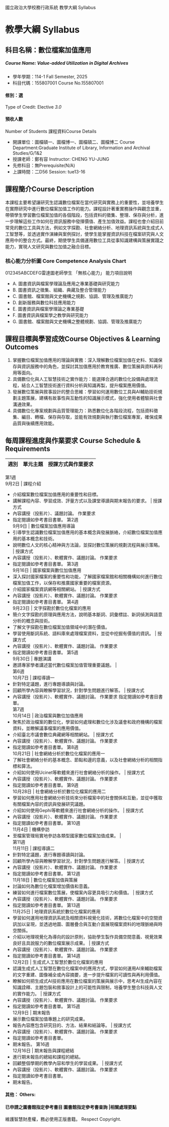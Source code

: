 國立政治大學校務行政系統 教學大綱 Syllabus
# 教學大綱 Syllabus
##  科目名稱：數位檔案加值應用
#####  Course Name: Value-added Utilization in Digital Archives
  * 學年學期：114-1 Fall Semester, 2025 
  * 科目代碼：155807001 Course No.155807001
#### 修別：選
Type of Credit: Elective 
_3.0_
#### 預收人數
Number of Students
課程資料Course Details
  * 開課單位：圖檔碩一、圖檔博一、圖檔碩二、圖檔博二 Course Department:Graduate Institute of Library, Information and Archival Studies/G/1&2 
  * 授課老師：鄭有容 Instructor: CHENG YU-JUNG 
  * 先修科目：無Prerequisite(N/A)
  * 上課時間：二D56 Session: tue13-16
##  課程簡介Course Description
本課程主要希望讓研究生認識數位檔案在當代研究與實務上的重要性，並培養學生在實際研究中進行數位檔案加值工作的能力。課程設計著重實務操作與觀念並重，帶領學生學習數位檔案加值的各個階段，包括資料的徵集、整理、保存與分析，進一步理解這些工作如何在資訊服務中發揮價值、產生加值效益。課程也會介紹目前常見的數位工具與方法，例如文字探勘、社會網絡分析、地理資訊系統與生成式人工智慧等，並透過實作演練與案例探討，使學生能掌握資訊科技在檔案研究與人文應用中的整合方式。最終，期使學生具備運用數位工具從事知識建構與策展實踐之能力，實現人文研究與數位加值之融合目標。
###  核心能力分析圖 Core Competence Analysis Chart
012345ABCDEFG雷達圖老師學生
「無核心能力」 
能力項目說明
  * A. 圖書資訊與檔案學理論及應用之專業基礎與研究能力
  * B. 圖書資訊之徵集、組織、典藏及整合管理能力
  * C. 圖書館、檔案館與文史機構之規劃、協調、管理及推廣能力
  * D. 創新服務與數位科技應用能力
  * E. 圖書資訊與檔案學理論之專業基礎
  * F. 圖書資訊與檔案學之教學與研究能力
  * G. 圖書館、檔案館與文史機構之整體規劃、協調、管理及推廣能力
##  課程目標與學習成效Course Objectives & Learning Outcomes 
  1. 掌握數位檔案加值應用的理論與實務：深入理解數位檔案加值在史料、知識保存與資訊服務中的角色，並探討其加值應用於教育推廣、數位策展與資料再利用等面向。
  2. 具備數位化與人工智慧技術之實作能力：能選擇合適的數位化設備與處理流程，結合人工智慧技術進行資料分析與知識再製，提升檔案應用價值。
  3. 發展數位策展與敘事設計的整合思維：學習如何運用數位工具與AI輔助技術規劃主題策展，建構有故事性與互動性的知識展示模式，強化使用者體驗與社會溝通效果。
  4. 具備數位化專案規劃與品質管理能力：熟悉數位化各階段流程，包括資料徵集、編目、轉檔、保存與存取，並能有效規劃與執行數位檔案專案，確保成果品質與後續應用效能。
##  每周課程進度與作業要求 Course Schedule & Requirements
週別 |  單元主題 |  授課方式與作業要求  
---|---|---  
第1週  
9月2日 |  課程介紹
  * 介紹檔案數位檔案加值應用的重要性和目標。
  * 講解課程內容、學習成效、評量方式以及課堂導讀與期末報告的要求。
|  授課方式
  * 內容講授（投影片）、議題討論。
作業要求
  * 指定閱讀如參考書目書單。
第2週  
9月9日 |  數位檔案加值應用導論
  * 引導學生認識數位檔案加值應用的基本概念與發展脈絡，介紹數位檔案加值應用的基本概念和技術。
  * 說明數位人文的核心精神與方法論，並探討數位策展的規劃流程與展示策略。
|  授課方式
  * 內容講授（投影片）、軟體實作、議題討論。
作業要求
  * 指定閱讀如參考書目書單。
第3週  
9月16日 |  國家檔案與數位加值應用
  * 深入探討國家檔案的重要性和功能，了解國家檔案館和相關機構如何進行數位檔案加值工作，以保存和推廣國家重要的檔案資源。
  * 介紹國家檔案資訊網等相關網站。
|  授課方式
  * 內容講授（投影片）、軟體實作、議題討論。
作業要求
  * 指定閱讀如參考書目書單。
第4週  
9月23日 |  文字探勘於數位化檔案的應用
  * 簡介文字探勘的原理與應用方法，說明基本斷詞、詞彙標註、新詞偵測與語意分析的概念與技術。
  * 了解文字探勘在數位檔案加值領域中的潛在價值。
  * 學習使用斷詞系統、語料庫來處理檔案資料，並從中挖掘有價值的資訊。
|  授課方式
  * 內容講授（投影片）、軟體實作、議題討論。
作業要求
  * 指定閱讀如參考書目書單。
第5週  
9月30日 |  專題演講
  * 邀請專家學者講述當代數位檔案加值管理重要議題。
|   
第6週  
10月7日 |  課程導讀一
  * 針對特定議題，進行專題導讀與討論。
  * 回顧所學內容與瞭解學習狀況，針對學生問題進行解答。
|  授課方式
  * 內容講授（投影片）、軟體實作、議題討論。
作業要求 指定閱讀如參考書目書單。  
第7週  
10月14日 |  政治檔案與數位加值應用
  * 聚焦於政治檔案的數位化，學習如何處理和數位化涉及議會和政府機構的檔案資料，並瞭解議事檔案的應用價值。
  * 介紹臺北市議會數位典藏網等相關網站。
|  授課方式
  * 內容講授（投影片）、軟體實作、議題討論。
作業要求
  * 指定閱讀如參考書目書單。
第8週  
10月21日 |  社會網絡分析於數位化檔案的應用一
  * 了解社會網絡分析的基本概念、節點和邊的意義，以及社會網絡分析的相關指標和算法。
  * 介紹如何使用Ucinet等軟體來進行社會網絡分析的操作。
|  授課方式
  * 內容講授（投影片）、軟體實作、議題討論。
作業要求
  * 指定閱讀如參考書目書單。
第9週  
10月28日 |  社會網絡分析於數位化檔案的應用二
  * 學習如何應用社會網絡分析技術來分析檔案中的社會關係和互動，並從中獲取有關檔案內容的資訊與發展研究議題。
  * 介紹如何使用Gephi等軟體來進行社會網絡分析的操作。
|  授課方式
  * 內容講授（投影片）、軟體實作、議題討論。
作業要求
  * 指定閱讀如參考書目書單。
第10週  
11月4日 |  機構參訪
  * 至檔案管理局實地參訪各類型國家數位檔案加值成果。
|   
第11週  
11月11日 |  課程導讀二
  * 針對特定議題，進行專題導讀與討論。
  * 回顧所學內容與瞭解學習狀況，針對學生問題進行解答。
|  授課方式
  * 內容講授（投影片）、軟體實作、議題討論。
作業要求
  * 指定閱讀如參考書目書單。
第12週  
11月18日 |  數位化檔案加值與策展
  * 討論如何為數位化檔案增加價值和意義。
  * 練習如何進行檔案數位策展，使檔案內容更具吸引力和價值。
|  授課方式
  * 內容講授（投影片）、軟體實作、議題討論。
作業要求
  * 指定閱讀如參考書目書單。
第13週  
11月25日 |  地理資訊系統於數位化檔案的應用
  * 學習如何運用地理資訊系統及相關資料視覺化技術，將數位化檔案中的空間資訊加以呈現，並透過地圖、圖層疊合與互動介面展現檔案資料的地理脈絡與時空關係。
  * 介紹以地理視覺化為導向的設計原則，協助學生製作具備空間意義、視覺效果良好且具說服力的數位檔案展示成果。
|  授課方式
  * 內容講授（投影片）、軟體實作、議題討論。
作業要求
  * 指定閱讀如參考書目書單。
第14週  
12月2日 |  生成式人工智慧於數位化檔案的應用
  * 認識生成式人工智慧在數位化檔案中的應用方式，學習如何運用AI來輔助檔案的文字重建、圖像補全或內容摘要，進一步提升檔案的可讀性與再利用價值。
  * 瞭解如何把生成式AI技術應用在數位檔案的策展與展示中，思考AI生成內容在知識詮釋、主題包裝和敘事設計上的可能性與限制，培養學生整合科技與人文的實作能力。
|  授課方式
  * 內容講授（投影片）、軟體實作、議題討論。
作業要求
  * 指定閱讀如參考書目書單。
第15週  
12月9日 |  期末報告
  * 展示數位檔案加值專題上的研究成果。
  * 報告內容應包含研究目的、方法、結果和結論等。
|  授課方式
  * 內容講授（投影片）、軟體實作、議題討論。
作業要求
  * 指定閱讀如參考書目書單。
  * 期末報告。
第16週  
12月16日 |  期末報告與課程總結
  * 進行期末報告的總結和課程的總結。
  * 回顧整個學期的教學內容和學生的學習成果。
|  授課方式
  * 內容講授（投影片）、軟體實作、議題討論。
作業要求
  * 指定閱讀如參考書目書單。
  * 期末報告。
####  其他： Others:
####  已申請之圖書館指定參考書目  圖書館指定參考書查詢 |相關處理要點
維護智慧財產權，務必使用正版書籍。 Respect Copyright.